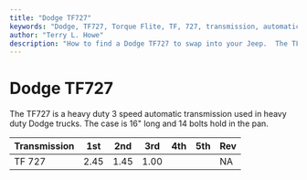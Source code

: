 ```yaml
---
title: "Dodge TF727"
keywords: "Dodge, TF727, Torque Flite, TF, 727, transmission, automatic"
author: "Terry L. Howe"
description: "How to find a Dodge TF727 to swap into your Jeep.  The TF727 is a heavy duty 3 speed automatic transmission."
---
```

# Dodge TF727

The TF727 is a heavy duty 3 speed automatic transmission used in heavy duty Dodge trucks. The case is 16" long and 14 bolts hold in the pan.

Transmission | 1st | 2nd | 3rd | 4th | 5th | Rev   
---|---|---|---|---|---|---  
TF 727 | 2.45 | 1.45 | 1.00 |  |  | NA